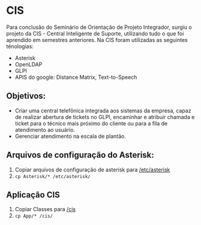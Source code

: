 # CIS
Para conclusão do Seminário de Orientação de Projeto Integrador, surgiu o projeto da CIS - Central Inteligente de Suporte, utilizando tudo o que foi aprendido em semestres anteriores.
Na CIS foram utilizadas as seguintes ténologias:

* Asterisk
* OpenLDAP
* GLPI
* APIS do google: Distance Matrix, Text-to-Speech

## Objetivos:

* Criar uma central telefônica integrada aos sistemas da empresa, capaz de realizar abertura de tickets no GLPI, encaminhar e atribuir chamada e ticket para o técnico mais próximo do cliente ou para a fila de atendimento ao usuário.
* Gerenciar atendimento na escala de plantão.

## Arquivos de configuração do Asterisk:
1. Copiar arquivos de configuração de asterisk para [/etc/asterisk](https://github.com/hadtrindade/PI-CIS/tree/master/Asterisk)
1. `cp Asterisk/* /etc/asterisk/`
## Aplicação CIS
1. Copiar Classes para [/cis](https://github.com/hadtrindade/PI-CIS/tree/master/App)
1. `cp App/* /cis/`
